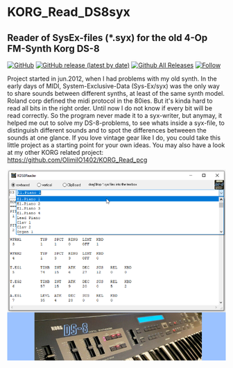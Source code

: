 # KORG_Read_DS8syx
## Reader of SysEx-files (\*.syx) for the old 4-Op FM-Synth Korg DS-8  

[![GitHub](https://img.shields.io/github/license/OlimilO1402/KORG_Read_DS8syx?style=plastic)](https://github.com/OlimilO1402/KORG_Read_DS8syx/blob/master/LICENSE) 
[![GitHub release (latest by date)](https://img.shields.io/github/v/release/OlimilO1402/KORG_Read_DS8syx?style=plastic)](https://github.com/OlimilO1402/KORG_Read_DS8syx/releases/latest)
[![Github All Releases](https://img.shields.io/github/downloads/OlimilO1402/KORG_Read_DS8syx/total.svg)](https://github.com/OlimilO1402/KORG_Read_DS8syx/releases/download/v1.2.14/KDS8Reader_v1.2.14.zip)
[![Follow](https://img.shields.io/github/followers/OlimilO1402.svg?style=social&label=Follow&maxAge=2592000)](https://github.com/OlimilO1402/KORG_Read_DS8syx/watchers)

Project started in jun.2012, when I had problems with my old synth.
In the early days of MIDI, System-Exclusive-Data (Sys-Ex/syx) was the only way 
to share sounds between different synths, at least of the same synth model. 
Roland corp defined the midi protocol in the 80ies. But it's kinda hard to 
read all bits in the right order. Until now I do not know if every bit will be 
read correctly. So the program never made it to a syx-writer, but anymay, it 
helped me out to solve my DS-8-problems, to see whats inside a syx-file, to 
distinguish different sounds and to spot the differences betweeen the sounds 
at one glance. 
If you love vintage gear like I do, you could take this little project as a 
starting point for your own ideas. 
You may also have a look at my other KORG related project:
https://github.com/OlimilO1402/KORG_Read_pcg

![KDS8Reader Image](Resources/Pictures/KDS8Reader.png "KDS8Reader Image")
